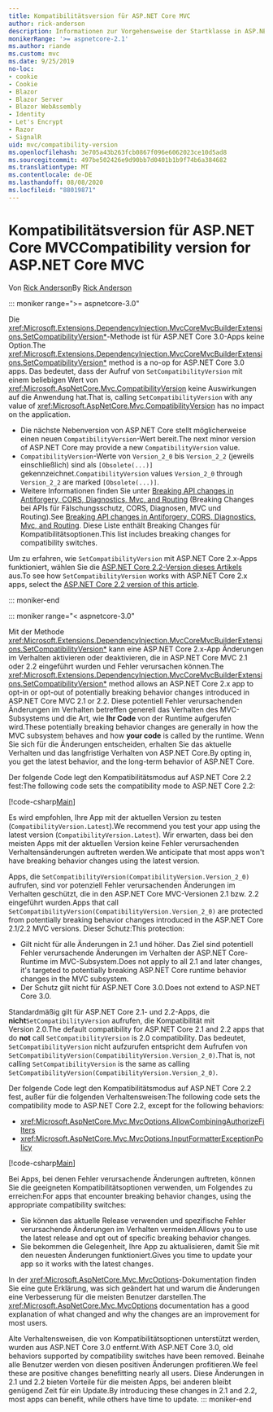 ```yaml
---
title: Kompatibilitätsversion für ASP.NET Core MVC
author: rick-anderson
description: Informationen zur Vorgehensweise der Startklasse in ASP.NET Core bei der Konfiguration von Diensten und der Anforderungspipeline einer App.
monikerRange: '>= aspnetcore-2.1'
ms.author: riande
ms.custom: mvc
ms.date: 9/25/2019
no-loc:
- cookie
- Cookie
- Blazor
- Blazor Server
- Blazor WebAssembly
- Identity
- Let's Encrypt
- Razor
- SignalR
uid: mvc/compatibility-version
ms.openlocfilehash: 3e705a43b263fcb0867f096e6062023ce10d5ad8
ms.sourcegitcommit: 497be502426e9d90bb7d0401b1b9f74b6a384682
ms.translationtype: MT
ms.contentlocale: de-DE
ms.lasthandoff: 08/08/2020
ms.locfileid: "88019871"
---
```

# <a name="compatibility-version-for-aspnet-core-mvc"></a><span data-ttu-id="828b7-103">Kompatibilitätsversion für ASP.NET Core MVC</span><span class="sxs-lookup"><span data-stu-id="828b7-103">Compatibility version for ASP.NET Core MVC</span></span>

<span data-ttu-id="828b7-104">Von [Rick Anderson](https://twitter.com/RickAndMSFT)</span><span class="sxs-lookup"><span data-stu-id="828b7-104">By [Rick Anderson](https://twitter.com/RickAndMSFT)</span></span>

::: moniker range=">= aspnetcore-3.0"

<span data-ttu-id="828b7-105">Die <xref:Microsoft.Extensions.DependencyInjection.MvcCoreMvcBuilderExtensions.SetCompatibilityVersion*>-Methode ist für ASP.NET Core 3.0-Apps keine Option.</span><span class="sxs-lookup"><span data-stu-id="828b7-105">The <xref:Microsoft.Extensions.DependencyInjection.MvcCoreMvcBuilderExtensions.SetCompatibilityVersion*> method is a no-op for ASP.NET Core 3.0 apps.</span></span> <span data-ttu-id="828b7-106">Das bedeutet, dass der Aufruf von `SetCompatibilityVersion` mit einem beliebigen Wert von <xref:Microsoft.AspNetCore.Mvc.CompatibilityVersion> keine Auswirkungen auf die Anwendung hat.</span><span class="sxs-lookup"><span data-stu-id="828b7-106">That is, calling `SetCompatibilityVersion` with any value of <xref:Microsoft.AspNetCore.Mvc.CompatibilityVersion> has no impact on the application.</span></span>

* <span data-ttu-id="828b7-107">Die nächste Nebenversion von ASP.NET Core stellt möglicherweise einen neuen `CompatibilityVersion`-Wert bereit.</span><span class="sxs-lookup"><span data-stu-id="828b7-107">The next minor version of ASP.NET Core may provide a new `CompatibilityVersion` value.</span></span>
* <span data-ttu-id="828b7-108">`CompatibilityVersion`-Werte von `Version_2_0` bis `Version_2_2` (jeweils einschließlich) sind als `[Obsolete(...)]` gekennzeichnet.</span><span class="sxs-lookup"><span data-stu-id="828b7-108">`CompatibilityVersion` values `Version_2_0` through `Version_2_2` are marked `[Obsolete(...)]`.</span></span>
* <span data-ttu-id="828b7-109">Weitere Informationen finden Sie unter [Breaking API changes in Antiforgery, CORS, Diagnostics, Mvc, and Routing](https://github.com/aspnet/Announcements/issues/387) (Breaking Changes bei APIs für Fälschungsschutz, CORS, Diagnosen, MVC und Routing).</span><span class="sxs-lookup"><span data-stu-id="828b7-109">See [Breaking API changes in Antiforgery, CORS, Diagnostics, Mvc, and Routing](https://github.com/aspnet/Announcements/issues/387).</span></span> <span data-ttu-id="828b7-110">Diese Liste enthält Breaking Changes für Kompatibilitätsoptionen.</span><span class="sxs-lookup"><span data-stu-id="828b7-110">This list includes breaking changes for compatibility switches.</span></span>

<span data-ttu-id="828b7-111">Um zu erfahren, wie `SetCompatibilityVersion` mit ASP.NET Core 2.x-Apps funktioniert, wählen Sie die [ASP.NET Core 2.2-Version dieses Artikels](https://docs.microsoft.com/aspnet/core/mvc/compatibility-version?view=aspnetcore-2.2) aus.</span><span class="sxs-lookup"><span data-stu-id="828b7-111">To see how `SetCompatibilityVersion` works with ASP.NET Core 2.x apps, select the [ASP.NET Core 2.2 version of this article](https://docs.microsoft.com/aspnet/core/mvc/compatibility-version?view=aspnetcore-2.2).</span></span>

::: moniker-end

::: moniker range="< aspnetcore-3.0"

<span data-ttu-id="828b7-112">Mit der Methode <xref:Microsoft.Extensions.DependencyInjection.MvcCoreMvcBuilderExtensions.SetCompatibilityVersion*> kann eine ASP.NET Core 2.x-App Änderungen im Verhalten aktivieren oder deaktivieren, die in ASP.NET Core MVC 2.1 oder 2.2 eingeführt wurden und Fehler verursachen können.</span><span class="sxs-lookup"><span data-stu-id="828b7-112">The <xref:Microsoft.Extensions.DependencyInjection.MvcCoreMvcBuilderExtensions.SetCompatibilityVersion*> method allows an ASP.NET Core 2.x app to opt-in or opt-out of potentially breaking behavior changes introduced in ASP.NET Core MVC 2.1 or 2.2.</span></span> <span data-ttu-id="828b7-113">Diese potentiell Fehler verursachenden Änderungen im Verhalten betreffen generell das Verhalten des MVC-Subsystems und die Art, wie **Ihr Code** von der Runtime aufgerufen wird.</span><span class="sxs-lookup"><span data-stu-id="828b7-113">These potentially breaking behavior changes are generally in how the MVC subsystem behaves and how **your code** is called by the runtime.</span></span> <span data-ttu-id="828b7-114">Wenn Sie sich für die Änderungen entscheiden, erhalten Sie das aktuelle Verhalten und das langfristige Verhalten von ASP.NET Core.</span><span class="sxs-lookup"><span data-stu-id="828b7-114">By opting in, you get the latest behavior, and the long-term behavior of ASP.NET Core.</span></span>

<span data-ttu-id="828b7-115">Der folgende Code legt den Kompatibilitätsmodus auf ASP.NET Core 2.2 fest:</span><span class="sxs-lookup"><span data-stu-id="828b7-115">The following code sets the compatibility mode to ASP.NET Core 2.2:</span></span>

[!code-csharp[Main](compatibility-version/samples/2.x/CompatibilityVersionSample/Startup.cs?name=snippet1)]

<span data-ttu-id="828b7-116">Es wird empfohlen, Ihre App mit der aktuellen Version zu testen (`CompatibilityVersion.Latest`).</span><span class="sxs-lookup"><span data-stu-id="828b7-116">We recommend you test your app using the latest version (`CompatibilityVersion.Latest`).</span></span> <span data-ttu-id="828b7-117">Wir erwarten, dass bei den meisten Apps mit der aktuellen Version keine Fehler verursachenden Verhaltensänderungen auftreten werden.</span><span class="sxs-lookup"><span data-stu-id="828b7-117">We anticipate that most apps won't have breaking behavior changes using the latest version.</span></span>

<span data-ttu-id="828b7-118">Apps, die `SetCompatibilityVersion(CompatibilityVersion.Version_2_0)` aufrufen, sind vor potenziell Fehler verursachenden Änderungen im Verhalten geschützt, die in den ASP.NET Core MVC-Versionen 2.1 bzw. 2.2 eingeführt wurden.</span><span class="sxs-lookup"><span data-stu-id="828b7-118">Apps that call `SetCompatibilityVersion(CompatibilityVersion.Version_2_0)` are protected from potentially breaking behavior changes introduced in the ASP.NET Core 2.1/2.2 MVC versions.</span></span> <span data-ttu-id="828b7-119">Dieser Schutz:</span><span class="sxs-lookup"><span data-stu-id="828b7-119">This protection:</span></span>

* <span data-ttu-id="828b7-120">Gilt nicht für alle Änderungen in 2.1 und höher. Das Ziel sind potentiell Fehler verursachende Änderungen im Verhalten der ASP.NET Core-Runtime im MVC-Subsystem.</span><span class="sxs-lookup"><span data-stu-id="828b7-120">Does not apply to all 2.1 and later changes, it's targeted to potentially breaking ASP.NET Core runtime behavior changes in the MVC subsystem.</span></span>
* <span data-ttu-id="828b7-121">Der Schutz gilt nicht für ASP.NET Core 3.0.</span><span class="sxs-lookup"><span data-stu-id="828b7-121">Does not extend to ASP.NET Core 3.0.</span></span>

<span data-ttu-id="828b7-122">Standardmäßig gilt für ASP.NET Core 2.1- und 2.2-Apps, die **nicht**`SetCompatibilityVersion` aufrufen, die Kompatibilität mit Version 2.0.</span><span class="sxs-lookup"><span data-stu-id="828b7-122">The default compatibility for ASP.NET Core 2.1 and 2.2 apps that do **not** call `SetCompatibilityVersion` is 2.0 compatibility.</span></span> <span data-ttu-id="828b7-123">Das bedeutet, `SetCompatibilityVersion` nicht aufzurufen entspricht dem Aufrufen von `SetCompatibilityVersion(CompatibilityVersion.Version_2_0)`.</span><span class="sxs-lookup"><span data-stu-id="828b7-123">That is, not calling `SetCompatibilityVersion` is the same as calling `SetCompatibilityVersion(CompatibilityVersion.Version_2_0)`.</span></span>

<span data-ttu-id="828b7-124">Der folgende Code legt den Kompatibilitätsmodus auf ASP.NET Core 2.2 fest, außer für die folgenden Verhaltensweisen:</span><span class="sxs-lookup"><span data-stu-id="828b7-124">The following code sets the compatibility mode to ASP.NET Core 2.2, except for the following behaviors:</span></span>

* <xref:Microsoft.AspNetCore.Mvc.MvcOptions.AllowCombiningAuthorizeFilters>
* <xref:Microsoft.AspNetCore.Mvc.MvcOptions.InputFormatterExceptionPolicy>

[!code-csharp[Main](compatibility-version/samples/2.x/CompatibilityVersionSample/Startup2.cs?name=snippet1)]

<span data-ttu-id="828b7-125">Bei Apps, bei denen Fehler verursachende Änderungen auftreten, können Sie die geeigneten Kompatibilitätsoptionen verwenden, um Folgendes zu erreichen:</span><span class="sxs-lookup"><span data-stu-id="828b7-125">For apps that encounter breaking behavior changes, using the appropriate compatibility switches:</span></span>

* <span data-ttu-id="828b7-126">Sie können das aktuelle Release verwenden und spezifische Fehler verursachende Änderungen im Verhalten vermeiden.</span><span class="sxs-lookup"><span data-stu-id="828b7-126">Allows you to use the latest release and opt out of specific breaking behavior changes.</span></span>
* <span data-ttu-id="828b7-127">Sie bekommen die Gelegenheit, Ihre App zu aktualisieren, damit Sie mit den neuesten Änderungen funktioniert.</span><span class="sxs-lookup"><span data-stu-id="828b7-127">Gives you time to update your app so it works with the latest changes.</span></span>

<span data-ttu-id="828b7-128">In der <xref:Microsoft.AspNetCore.Mvc.MvcOptions>-Dokumentation finden Sie eine gute Erklärung, was sich geändert hat und warum die Änderungen eine Verbesserung für die meisten Benutzer darstellen.</span><span class="sxs-lookup"><span data-stu-id="828b7-128">The <xref:Microsoft.AspNetCore.Mvc.MvcOptions> documentation has a good explanation of what changed and why the changes are an improvement for most users.</span></span>

<span data-ttu-id="828b7-129">Alte Verhaltensweisen, die von Kompatibilitätsoptionen unterstützt werden, wurden aus ASP.NET Core 3.0 entfernt.</span><span class="sxs-lookup"><span data-stu-id="828b7-129">With ASP.NET Core 3.0, old behaviors supported by compatibility switches have been removed.</span></span> <span data-ttu-id="828b7-130">Beinahe alle Benutzer werden von diesen positiven Änderungen profitieren.</span><span class="sxs-lookup"><span data-stu-id="828b7-130">We feel these are positive changes benefitting nearly all users.</span></span> <span data-ttu-id="828b7-131">Diese Änderungen in 2.1 und 2.2 bieten Vorteile für die meisten Apps, bei anderen bleibt genügend Zeit für ein Update.</span><span class="sxs-lookup"><span data-stu-id="828b7-131">By introducing these changes in 2.1 and 2.2, most apps can benefit, while others have time to update.</span></span>
::: moniker-end
